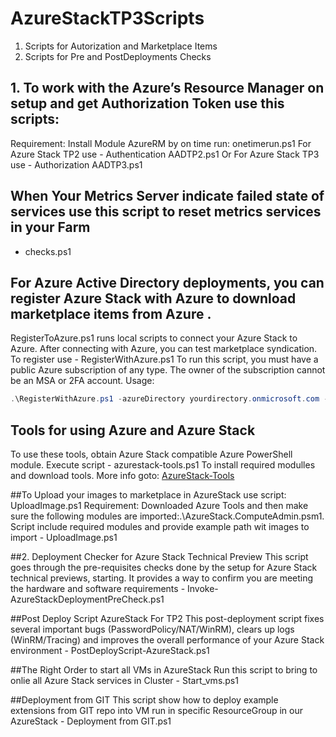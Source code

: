 # AzureStackTP3Scripts
1. Scripts for Autorization and Marketplace Items
2. Scripts for Pre and PostDeployments Checks

## 1. To work with the Azure’s Resource Manager on setup and get Authorization Token use this scripts:<br>

Requirement: Install Module AzureRM by on time run: onetimerun.ps1
For Azure Stack TP2 use - Authentication AADTP2.ps1
Or
For Azure Stack TP3 use - Authorization AADTP3.ps1

## When Your Metrics Server indicate failed state of services use this script to reset metrics services in your Farm
- checks.ps1

## For Azure Active Directory deployments, you can register Azure Stack with Azure to download marketplace items from Azure .
RegisterToAzure.ps1 runs local scripts to connect your Azure Stack to Azure. After connecting with Azure, you can test marketplace syndication.
To register use - RegisterWithAzure.ps1
To run this script, you must have a public Azure subscription of any type. The owner of the subscription cannot be an MSA or 2FA account.
Usage: 
```powershell
.\RegisterWithAzure.ps1 -azureDirectory yourdirectory.onmicrosoft.com -azureSubscriptionId azureSubscriptionId -azureSubscriptionOwner owner@yourdirectory.onmicrosoft.com
```

## Tools for using Azure and Azure Stack
To use these tools, obtain Azure Stack compatible Azure PowerShell module. Execute script - azurestack-tools.ps1 To install required modulles and download tools. More info goto: <a href=https://github.com/Azure/AzureStack-Tools>AzureStack-Tools</a>

##To Upload your images to marketplace in AzureStack use script: UploadImage.ps1
Requirement: Downloaded Azure Tools and then make sure the following modules are imported:.\AzureStack.ComputeAdmin.psm1.
Script include required modules and provide example path wit images to import - UploadImage.ps1

##2. Deployment Checker for Azure Stack Technical Preview
This script goes through the pre-requisites checks done by the setup for Azure Stack technical previews, starting. It provides a way to confirm you are meeting the hardware and software requirements - Invoke-AzureStackDeploymentPreCheck.ps1

##Post Deploy Script AzureStack For TP2
This post-deployment script fixes several important bugs (PasswordPolicy/NAT/WinRM), clears up logs (WinRM/Tracing) and improves the overall performance of your Azure Stack environment - PostDeployScript-AzureStack.ps1

##The Right Order to start all VMs in AzureStack
Run this script to bring to onlie all Azure Stack services in Cluster - Start_vms.ps1

##Deployment from GIT
This script show how to deploy example extensions from GIT repo into VM run in specific ResourceGroup in our AzureStack - Deployment from GIT.ps1


